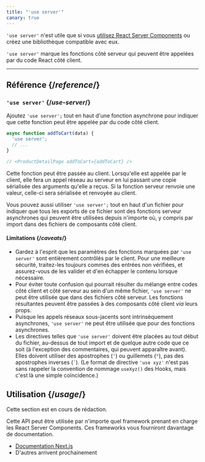```yaml
---
title: "'use server'"
canary: true
---
```


<Canary>

`'use server'` n'est utile que si vous [utilisez React Server Components](/learn/start-a-new-react-project#bleeding-edge-react-frameworks) ou créez une bibliothèque compatible avec eux.

</Canary>


<Intro>

`'use server'` marque les fonctions côté serveur qui peuvent être appelées par du code React côté client.

</Intro>

<InlineToc />

---

## Référence {/*reference*/}

### `'use server'` {/*use-server*/}

Ajoutez `'use server';` tout en haut d'une fonction asynchrone pour indiquer que cette fonction peut être appelée par du code côté client.

```js
async function addToCart(data) {
  'use server';
  // ...
}

// <ProductDetailPage addToCart={addToCart} />
```

Cette fonction peut être passée au client.  Lorsqu'elle est appelée par le client, elle fera un appel réseau au serveur en lui passant une copie sérialisée des arguments qu'elle a reçus.  Si la fonction serveur renvoie une valeur, celle-ci sera sérialisée et renvoyée au client.

Vous pouvez aussi utiliser `'use server';` tout en haut d'un fichier pour indiquer que tous les exports de ce fichier sont des fonctions serveur asynchrones qui peuvent être utilisées depuis n'importe où, y compris par import dans des fichiers de composants côté client.

#### Limitations {/*caveats*/}

* Gardez à l'esprit que les paramètres des fonctions marquées par `'use server'` sont entièrement contrôlés par le client.  Pour une meilleure sécurité, traitez-les toujours commes des entrées non vérifiées, et assurez-vous de les valider et d'en échapper le contenu lorsque nécessaire.
* Pour éviter toute confusion qui pourrait résulter du mélange entre codes côté client et côté serveur au sein d'un même fichier, `'use server'` ne peut être utilisée que dans des fichiers côté serveur. Les fonctions résultantes peuvent être passées à des composants côté client *via* leurs props.
* Puisque les appels réseaux sous-jacents sont intrinsèquement asynchrones, `'use server'` ne peut être utilisée que pour des fonctions asynchrones.
* Les directives telles que `'use server'` doivent être placées au tout début du fichier, au-dessus de tout import et de quelque autre code que ce soit (à l'exception des commentaires, qui peuvent apparaître avant).  Elles doivent utiliser des apostrophes (`'`) ou guillemets (`"`), pas des apostrophes inverses (<code>\`</code>). (Le format de directive `'use xyz'` n'est pas sans rappeler la convention de nommage `useXyz()` des Hooks, mais c'est là une simple coïncidence.)

## Utilisation {/*usage*/}

<Wip>

Cette section est en cours de rédaction.

Cette API peut être utilisée par n'importe quel framework prenant en charge les React Server Components. Ces frameworks vous fourniront davantage de documentation.

* [Documentation Next.js](https://nextjs.org/docs/getting-started/react-essentials)
* D'autres arrivent prochainement

</Wip>
